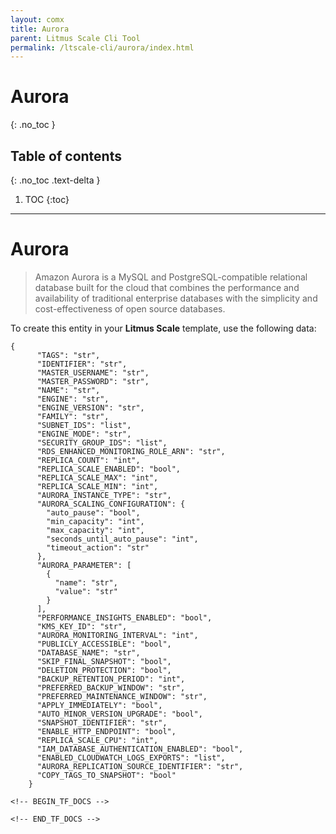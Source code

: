 ```yaml
---
layout: comx
title: Aurora
parent: Litmus Scale Cli Tool
permalink: /ltscale-cli/aurora/index.html
---
```

# Aurora
{: .no_toc }

## Table of contents
{: .no_toc .text-delta }

1. TOC
{:toc}

---

# Aurora
>Amazon Aurora is a MySQL and PostgreSQL-compatible relational database built for the cloud that combines the performance and availability of traditional enterprise databases with the simplicity and cost-effectiveness of open source databases.

To create this entity in your **Litmus Scale** template, use the following data:
```
{
      "TAGS": "str",
      "IDENTIFIER": "str",
      "MASTER_USERNAME": "str",
      "MASTER_PASSWORD": "str",
      "NAME": "str",
      "ENGINE": "str",
      "ENGINE_VERSION": "str",
      "FAMILY": "str",
      "SUBNET_IDS": "list",
      "ENGINE_MODE": "str",
      "SECURITY_GROUP_IDS": "list",
      "RDS_ENHANCED_MONITORING_ROLE_ARN": "str",
      "REPLICA_COUNT": "int",
      "REPLICA_SCALE_ENABLED": "bool",
      "REPLICA_SCALE_MAX": "int",
      "REPLICA_SCALE_MIN": "int",
      "AURORA_INSTANCE_TYPE": "str",
      "AURORA_SCALING_CONFIGURATION": {
        "auto_pause": "bool",
        "min_capacity": "int",
        "max_capacity": "int",
        "seconds_until_auto_pause": "int",
        "timeout_action": "str"
      },
      "AURORA_PARAMETER": [
        {
          "name": "str",
          "value": "str"
        }
      ],
      "PERFORMANCE_INSIGHTS_ENABLED": "bool",
      "KMS_KEY_ID": "str",
      "AURORA_MONITORING_INTERVAL": "int",
      "PUBLICLY_ACCESSIBLE": "bool",
      "DATABASE_NAME": "str",
      "SKIP_FINAL_SNAPSHOT": "bool",
      "DELETION_PROTECTION": "bool",
      "BACKUP_RETENTION_PERIOD": "int",
      "PREFERRED_BACKUP_WINDOW": "str",
      "PREFERRED_MAINTENANCE_WINDOW": "str",
      "APPLY_IMMEDIATELY": "bool",
      "AUTO_MINOR_VERSION_UPGRADE": "bool",
      "SNAPSHOT_IDENTIFIER": "str",
      "ENABLE_HTTP_ENDPOINT": "bool",
      "REPLICA_SCALE_CPU": "int",
      "IAM_DATABASE_AUTHENTICATION_ENABLED": "bool",
      "ENABLED_CLOUDWATCH_LOGS_EXPORTS": "list",
      "AURORA_REPLICATION_SOURCE_IDENTIFIER": "str",
      "COPY_TAGS_TO_SNAPSHOT": "bool"
    }

<!-- BEGIN_TF_DOCS -->

<!-- END_TF_DOCS -->
